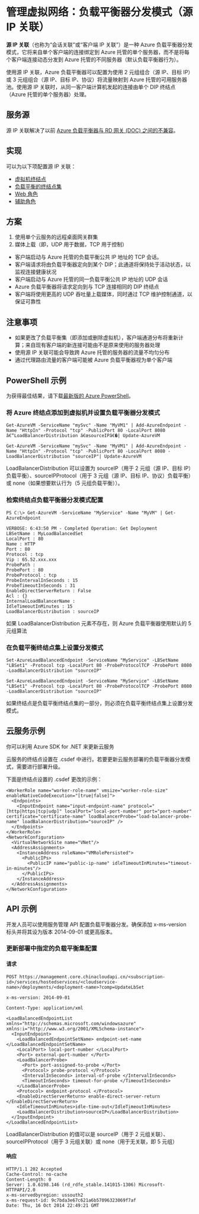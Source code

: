 ﻿<properties 
   pageTitle="管理：负载平衡器分发模式（源 IP 关联）"
   description="Azure 负载平衡器分发模式的管理功能" 
   services="virtual-network" 
   documentationCenter="" 
   authors="telmosampaio" 
   manager="carolz" 
   editor=""
   />

<tags
   ms.service="virtual-network"
   ms.date="05/27/2015"
   wacn.date="09/18/2015"
   />
   
# 管理虚拟网络：负载平衡器分发模式（源 IP 关联）
**源 IP 关联**（也称为“会话关联”或“客户端 IP 关联”）是一种 Azure 负载平衡器分发模式，它将来自单个客户端的连接绑定到 Azure 托管的单个服务器，而不是将每个客户端连接动态分发到 Azure 托管的不同服务器（默认负载平衡器行为）。

使用源 IP 关联，Azure 负载平衡器可以配置为使用 2 元组组合（源 IP、目标 IP）或 3 元组组合（源 IP、目标 IP、协议）将流量映射到 Azure 托管的可用服务器池。使用源 IP 关联时，从同一客户端计算机发起的连接由单个 DIP 终结点（Azure 托管的单个服务器）处理。

## 服务源

源 IP 关联解决了以前 [Azure 负载平衡器与 RD 网关 (DOC) 之间的不兼容](http://download.microsoft.com/download/E/A/7/EA75F19F-63F1-401A-8021-13AE2E6D8196/Microsoft%20Azure%20Desktop%20Hosting%20Reference%20Architecture%20Guide-Nov2014.docx)。

## 实现

可以为以下项配置源 IP 关联：

* [虚拟机终结点](/documentation/articles/virtual-machines-set-up-endpoints)
* [负载平衡的终结点集](/documentation/articles/load-balancer-overview)
* [Web 角色](http://msdn.microsoft.com/zh-cn/library/windowsazure/ee758711.aspx)
* [辅助角色](http://msdn.microsoft.com/zh-cn/library/windowsazure/ee758711.aspx)

## 方案
1. 使用单个云服务的远程桌面网关群集
2. 媒体上载（即，UDP 用于数据，TCP 用于控制）
  * 客户端启动与 Azure 托管的负载平衡公共 IP 地址的 TCP 会话。
  * 客户端请求将由负载平衡器定向到某个 DIP；此通道将保持处于活动状态，以监视连接健康状况
  * 客户端启动与 Azure 托管的同一负载平衡公共 IP 地址的 UDP 会话
  * Azure 负载平衡器将请求定向到与 TCP 连接相同的 DIP 终结点
  * 客户端将使用更高的 UDP 吞吐量上载媒体，同时通过 TCP 维护控制通道，以保证可靠性
  
## 注意事项
* 如果更改了负载平衡集（即添加或删除虚拟机），客户端通道分布将重新计算；来自现有客户端的新连接可能由不是原来使用的服务器处理
* 使用源 IP 关联可能会导致跨 Azure 托管的服务器的流量不均匀分布
* 通过代理路由流量的客户端可能被 Azure 负载平衡器视为单个客户端

## PowerShell 示例
为获得最佳结果，请下载[最新版的 Azure PowerShell](https://github.com/Azure/azure-sdk-tools/releases)。

### 将 Azure 终结点添加到虚拟机并设置负载平衡器分发模式

    Get-AzureVM -ServiceName "mySvc" -Name "MyVM1" | Add-AzureEndpoint -Name "HttpIn" -Protocol "tcp" -PublicPort 80 -LocalPort 8080 â€“LoadBalancerDistribution â€œsourceIPâ€�| Update-AzureVM  

    Get-AzureVM -ServiceName "mySvc" -Name "MyVM1" | Add-AzureEndpoint -Name "HttpIn" -Protocol "tcp" -PublicPort 80 -LocalPort 8080 -LoadBalancerDistribution "sourceIP"| Update-AzureVM  

LoadBalancerDistribution 可以设置为 sourceIP（用于 2 元组（源 IP、目标 IP）负载平衡）、sourceIPProtocol（用于 3 元组（源 IP、目标 IP、协议）负载平衡）或 none（如果想要默认行为（5 元组负载平衡））。

### 检索终结点负载平衡器分发模式配置

    PS C:\> Get-AzureVM -ServiceName "MyService" -Name "MyVM" | Get-AzureEndpoint
    
    VERBOSE: 6:43:50 PM - Completed Operation: Get Deployment
    LBSetName : MyLoadBalancedSet
    LocalPort : 80
    Name : HTTP
    Port : 80
    Protocol : tcp
    Vip : 65.52.xxx.xxx
    ProbePath :
    ProbePort : 80
    ProbeProtocol : tcp
    ProbeIntervalInSeconds : 15
    ProbeTimeoutInSeconds : 31
    EnableDirectServerReturn : False
    Acl : {}
    InternalLoadBalancerName :
    IdleTimeoutInMinutes : 15
    LoadBalancerDistribution : sourceIP

如果 LoadBalancerDistribution 元素不存在，则 Azure 负载平衡器使用默认的 5 元组算法

### 在负载平衡终结点集上设置分发模式

    Set-AzureLoadBalancedEndpoint -ServiceName "MyService" -LBSetName "LBSet1" -Protocol tcp -LocalPort 80 -ProbeProtocolTCP -ProbePort 8080 -LoadBalancerDistribution "sourceIP"

    Set-AzureLoadBalancedEndpoint -ServiceName "MyService" -LBSetName "LBSet1" -Protocol tcp -LocalPort 80 -ProbeProtocolTCP -ProbePort 8080 -LoadBalancerDistribution "sourceIP"
    
如果终结点是负载平衡终结点集的一部分，则必须在负载平衡终结点集上设置分发模式。

## 云服务示例

你可以利用 Azure SDK for .NET 来更新云服务

云服务的终结点设置在 .csdef 中进行。若要更新云服务部署的负载平衡器分发模式，需要进行部署升级。

下面是终结点设置的 .csdef 更改的示例：

    <WorkerRole name="worker-role-name" vmsize="worker-role-size" enableNativeCodeExecution="[true|false]">
      <Endpoints>
        <InputEndpoint name="input-endpoint-name" protocol="[http|https|tcp|udp]" localPort="local-port-number" port="port-number" certificate="certificate-name" loadBalancerProbe="load-balancer-probe-name" loadBalancerDistribution="sourceIP" />
      </Endpoints>
    </WorkerRole>
    <NetworkConfiguration>
      <VirtualNetworkSite name="VNet"/>
      <AddressAssignments>
        <InstanceAddress roleName="VMRolePersisted">
          <PublicIPs>
            <PublicIP name="public-ip-name" idleTimeoutInMinutes="timeout-in-minutes"/>
          </PublicIPs>
        </InstanceAddress>
      </AddressAssignments>
    </NetworkConfiguration>
    
## API 示例

开发人员可以使用服务管理 API 配置负载平衡器分发。确保添加 x-ms-version 标头并将其设为版本 2014-09-01 或更高版本。

### 更新部署中指定的负载平衡集配置

#### 请求

    POST https://management.core.chinacloudapi.cn/<subscription-id>/services/hostedservices/<cloudservice-name>/deployments/<deployment-name>?comp=UpdateLbSet 
    
    x-ms-version: 2014-09-01 
    
    Content-Type: application/xml 
    
    <LoadBalancedEndpointList xmlns="http://schemas.microsoft.com/windowsazure" xmlns:i="http://www.w3.org/2001/XMLSchema-instance"> 
      <InputEndpoint> 
        <LoadBalancedEndpointSetName> endpoint-set-name </LoadBalancedEndpointSetName> 
        <LocalPort> local-port-number </LocalPort> 
        <Port> external-port-number </Port> 
        <LoadBalancerProbe> 
          <Port> port-assigned-to-probe </Port> 
          <Protocol> probe-protocol </Protocol> 
          <IntervalInSeconds> interval-of-probe </IntervalInSeconds> 
          <TimeoutInSeconds> timeout-for-probe </TimeoutInSeconds> 
        </LoadBalancerProbe> 
        <Protocol> endpoint-protocol </Protocol> 
        <EnableDirectServerReturn> enable-direct-server-return </EnableDirectServerReturn> 
        <IdleTimeoutInMinutes>idle-time-out</IdleTimeoutInMinutes> 
        <LoadBalancerDistribution>sourceIP</LoadBalancerDistribution> 
      </InputEndpoint> 
    </LoadBalancedEndpointList>

LoadBalancerDistribution 的值可以是 sourceIP（用于 2 元组关联）、sourceIPProtocol（用于 3 元组关联）或 none（用于无关联，即 5 元组）

#### 响应

    HTTP/1.1 202 Accepted 
    Cache-Control: no-cache 
    Content-Length: 0 
    Server: 1.0.6198.146 (rd_rdfe_stable.141015-1306) Microsoft-HTTPAPI/2.0 
    x-ms-servedbyregion: ussouth2 
    x-ms-request-id: 9c7bda3e67c621a6b57096323069f7af 
    Date: Thu, 16 Oct 2014 22:49:21 GMT
 

<!---HONumber=70-->